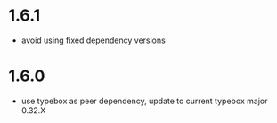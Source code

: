 # 1.6.1

- avoid using fixed dependency versions 

# 1.6.0

- use typebox as peer dependency, update to current typebox major 0.32.X

